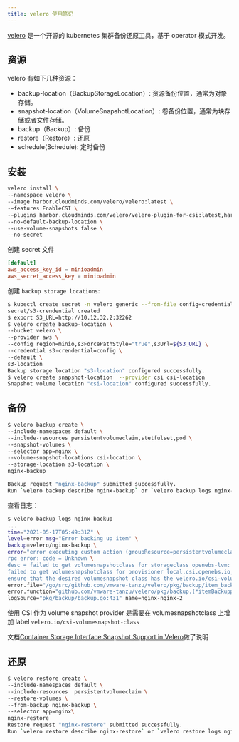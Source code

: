 ```yaml
---
title: velero 使用笔记
---
```


[velero](https://github.com/vmware-tanzu/velero) 是一个开源的 kubernetes 集群备份还原工具，基于 operator 模式开发。

## 资源

velero 有如下几种资源：

- backup-location（BackupStorageLocation）: 资源备份位置，通常为对象存储。
- snapshot-location（VolumeSnapshotLocation）: 卷备份位置，通常为块存储或者文件存储。
- backup（Backup）: 备份
- restore（Restore）: 还原
- schedule(Schedule): 定时备份

## 安装

```sh
velero install \
--namespace velero \
--image harbor.cloudminds.com/velero/velero:latest \
-—features EnableCSI \
-—plugins harbor.cloudminds.com/velero/velero-plugin-for-csi:latest,harbor.cloudminds.com/velero/velero-plugin-for-aws:latest \
--no-default-backup-location \
--use-volume-snapshots false \
--no-secret
```

创建 secret 文件

```conf
[default]
aws_access_key_id = minioadmin
aws_secret_access_key = minioadmin
```

创建 `backup storage locations`:

```sh
$ kubectl create secret -n velero generic --from-file config=credentials-velero  s3-crendential
secret/s3-crendential created
$ export S3_URL=http://10.12.32.2:32262
$ velero create backup-location \
--bucket velero \
--provider aws \
--config region=minio,s3ForcePathStyle="true",s3Url=${S3_URL} \
--credential s3-crendential=config \
--default \
s3-location
Backup storage location "s3-location" configured successfully.
$ velero create snapshot-location  --provider csi csi-location
Snapshot volume location "csi-location" configured successfully.
```

## 备份

```sh
$ velero backup create \
--include-namespaces default \
--include-resources persistentvolumeclaim,stetfulset,pod \
--snapshot-volumes \
--selector app=nginx \
--volume-snapshot-locations csi-location \
--storage-location s3-location \
nginx-backup

Backup request "nginx-backup" submitted successfully.
Run `velero backup describe nginx-backup` or `velero backup logs nginx-backup` for more details.
```

查看日志：

```sh
$ velero backup logs nginx-backup
...
time="2021-05-17T05:49:31Z" \
level=error msg="Error backing up item" \
backup=velero/nginx-backup \
error="error executing custom action (groupResource=persistentvolumeclaims, namespace=default, name=nginx-nginx-2): \
rpc error: code = Unknown \
desc = failed to get volumesnapshotclass for storageclass openebs-lvm: \
failed to get volumesnapshotclass for provisioner local.csi.openebs.io, \
ensure that the desired volumesnapshot class has the velero.io/csi-volumesnapshot-class label" \
error.file="/go/src/github.com/vmware-tanzu/velero/pkg/backup/item_backupper.go:331" \
error.function="github.com/vmware-tanzu/velero/pkg/backup.(*itemBackupper).executeActions" \
logSource="pkg/backup/backup.go:431" name=nginx-nginx-2
```

使用 CSI 作为 volume snapshot provider 是需要在 volumesnapshotclass 上增加 label `velero.io/csi-volumesnapshot-class`

文档[Container Storage Interface Snapshot Support in Velero](https://velero.io/docs/v1.6/csi/#installing-velero-with-csi-support)做了说明

## 还原

```sh
$ velero restore create \
--include-namespaces default \
--include-resources  persistentvolumeclaim \
--restore-volumes \
--from-backup nginx-backup \
--selector app=nginx\
nginx-restore
Restore request "nginx-restore" submitted successfully.
Run `velero restore describe nginx-restore` or `velero restore logs nginx-restore` for more details.
```
